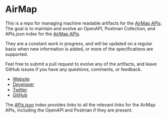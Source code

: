 # AirMapThis is a repo for managing machine readable artifacts for the [AirMap APIs](https://www.airmap.com/). The goal is to maintain and evolve an OpenAPI, Postman Collection, and APIs.json index for the [AirMap APIs](https://www.airmap.com/).They are a constant work in progress, and will be updated on a regular basis when new information is added, or more of the specifications are supported.Feel free to submit a pull request to evolve any of the artifacts, and leave GitHub issues if you have any questions, comments, or feedback.- [Website](https://www.airmap.com/)- [Developer](https://www.airmap.com/)- [Twitter](https://twitter.com/AirMapIO)- [GitHub](https://github.com/airmap)The [APIs.json](https://github.com/api-evangelist/airmap/blob/master/apis.json) index provides links to all the relevant links for the AirMap APIs, including the OpenAPI and Postman if they are present.